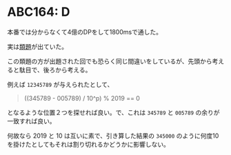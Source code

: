 # ABC164: D
本番では分からなくて4億のDPをして1800msで通した。

実は[類題](https://atcoder.jp/contests/abc158/tasks/abc158_e)が出ていた。

この類題の方が出題された回でも恐らく同じ間違いをしているが、先頭から考えると駄目で、後ろから考える。

例えば `12345789` が与えられたとして、

> ((345789 - 005789) / 10^p) % 2019 == 0

となるような位置２つを探せれば良い。で、これは `345789` と `005789` の余りが一致すれば良い。

何故なら 2019 と 10 は互いに素で、引き算した結果の `345000` のように何度10を掛けたとしてもそれは割り切れるかどうかに影響しない。
